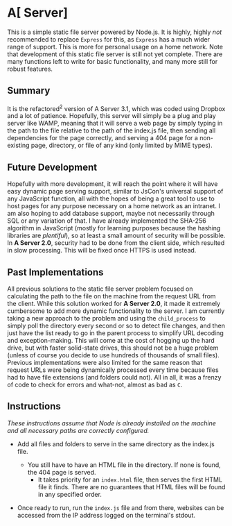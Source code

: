 # A[ Server]
This is a simple static file server powered by Node.js. It is highly, highly *not* 
recommended to replace `Express` for this, as `Express` has a much wider range of
support. This is more for personal usage on a home network. Note that development
of this static file server is still not yet complete. There are many functions left
to write for basic functionality, and many more still for robust features.

## Summary
It is the refactored<sup>2</sup> version of A Server 3.1, which was coded using Dropbox
and a lot of patience. Hopefully, this server will simply be a plug and play
server like WAMP, meaning that it will serve a web page by simply typing in
the path to the file relative to the path of the index.js file, then sending
all dependencies for the page correctly, and serving a 404 page for a non-
existing page, directory, or file of any kind (only limited by MIME types). 

## Future Development
Hopefully with more development, it will reach the point where it will have
easy dynamic page serving support, similar to JsCon's universal support of any
JavaScript function, all with the hopes of being a great tool to use to host
pages for any purpose necessary on a home network as an intranet. I am also 
hoping to add database support, maybe not necessarily through SQL or any variation
of that. I have already implemented the SHA-256 algorithm in JavaScript (mostly
for learning purposes because the hashing libraries are *plentiful*), so
at least a small amount of security will be possible. In **A Server 2.0**, security
had to be done from the client side, which resulted in slow processing. This will
be fixed once HTTPS is used instead.

## Past Implementations
All previous solutions to the static file server problem focused on calculating
the path to the file on the machine from the request URL from the client. While
this solution worked for **A Server 2.0**, it made it extremely cumbersome to
add more dynamic functionality to the server. I am currently taking a new approach
to the problem and using the `child_process` to simply poll the directory every
second or so to detect file changes, and then just have the list ready to go
in the parent process to simplify URL decoding and exception-making. This will
come at the cost of hogging up the hard drive, but with faster solid-state drives,
this should not be a huge problem (unless of course you decide to use hundreds of
thousands of small files). Previous implementations were also limited for the
same reason that request URLs were being dynamically processed every time because
files had to have file extensions (and folders could not). All in all, it was a
frenzy of code to check for errors and what-not, almost as bad as `C`.

## Instructions
*These instructions assume that Node is already installed on the machine and all necessary paths are correctly configured.*

* Add all files and folders to serve in the same directory as the index.js file.
  * You still have to have an HTML file in the directory. If none is found, the 404 page is served.
    * It takes priority for an `index.html` file, then serves the first HTML file it finds. There are no guarantees that HTML files will be found in any specified order.

* Once ready to run, run the `index.js` file and from there, websites can be accessed from the IP address logged on the terminal's stdout.